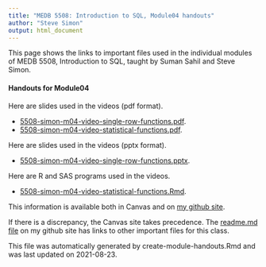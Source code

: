 ```yaml
---
title: "MEDB 5508: Introduction to SQL, Module04 handouts"
author: "Steve Simon"
output: html_document
---
```


<!--This file was first created on 2021-08-23.-->

This page shows the links to important files used in the individual modules of MEDB 5508, Introduction to SQL, taught by Suman Sahil and Steve Simon. 

#### Handouts for Module04

<!--resources-slides-1-->


Here are slides used in the videos (pdf format).

+ [5508-simon-m04-video-single-row-functions.pdf][m04-video-single-row-functions.pdf].
+ [5508-simon-m04-video-statistical-functions.pdf][m04-video-statistical-functions.pdf].

Here are slides used in the videos (pptx format).

+ [5508-simon-m04-video-single-row-functions.pptx][m04-video-single-row-functions.pptx].

Here are R and SAS programs used in the videos.

+ [5508-simon-m04-video-statistical-functions.Rmd][m04-video-statistical-functions.Rmd].

<!---my git--->
This information is available both in Canvas and on [my github site][thisf].

If there is a discrepancy, the Canvas site takes precedence. The [readme.md file][mygit] on my github site has links to other important files for this class.

This file was automatically generated by create-module-handouts.Rmd and was last updated on 2021-08-23.

[thisf]: https://github.com/pmean/introduction-to-sql/blob/master/modules/5508-04-handouts.md
[mygit]: https://github.com/pmean/introduction-to-sql/blob/master/README.md
<!---my git--->

<!---pdf_v--->
[m04-video-single-row-functions.pdf]: https://github.com/pmean/introduction-to-sql/blob/master/results/5508-simon-m04-video-single-row-functions.pdf
[m04-video-statistical-functions.pdf]: https://github.com/pmean/introduction-to-sql/blob/master/results/5508-simon-m04-video-statistical-functions.pdf

<!---ppt_v--->
[m04-video-single-row-functions.pptx]: https://github.com/pmean/introduction-to-sql/blob/master/results/5508-simon-m04-video-single-row-functions.pptx

<!---vlist--->
[m04-video-statistical-functions.Rmd]: https://github.com/pmean/introduction-to-sql/blob/master/src/5508-simon-m04-video-statistical-functions.Rmd


